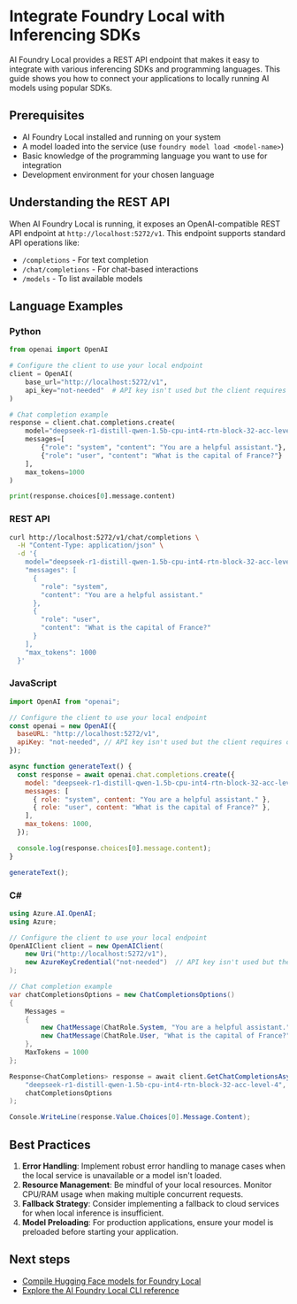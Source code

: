 # Integrate Foundry Local with Inferencing SDKs

AI Foundry Local provides a REST API endpoint that makes it easy to integrate with various inferencing SDKs and programming languages. This guide shows you how to connect your applications to locally running AI models using popular SDKs.

## Prerequisites

- AI Foundry Local installed and running on your system
- A model loaded into the service (use `foundry model load <model-name>`)
- Basic knowledge of the programming language you want to use for integration
- Development environment for your chosen language

## Understanding the REST API

When AI Foundry Local is running, it exposes an OpenAI-compatible REST API endpoint at `http://localhost:5272/v1`. This endpoint supports standard API operations like:

- `/completions` - For text completion
- `/chat/completions` - For chat-based interactions
- `/models` - To list available models

## Language Examples

### Python

```python
from openai import OpenAI

# Configure the client to use your local endpoint
client = OpenAI(
    base_url="http://localhost:5272/v1",
    api_key="not-needed"  # API key isn't used but the client requires one
)

# Chat completion example
response = client.chat.completions.create(
    model="deepseek-r1-distill-qwen-1.5b-cpu-int4-rtn-block-32-acc-level-4",  # Use the id of your loaded model, found in 'foundry service ps'
    messages=[
        {"role": "system", "content": "You are a helpful assistant."},
        {"role": "user", "content": "What is the capital of France?"}
    ],
    max_tokens=1000
)

print(response.choices[0].message.content)
```

### REST API

```bash
curl http://localhost:5272/v1/chat/completions \
  -H "Content-Type: application/json" \
  -d '{
    model="deepseek-r1-distill-qwen-1.5b-cpu-int4-rtn-block-32-acc-level-4", 
    "messages": [
      {
        "role": "system",
        "content": "You are a helpful assistant."
      },
      {
        "role": "user",
        "content": "What is the capital of France?"
      }
    ],
    "max_tokens": 1000
  }'
```

### JavaScript

```javascript
import OpenAI from "openai";

// Configure the client to use your local endpoint
const openai = new OpenAI({
  baseURL: "http://localhost:5272/v1",
  apiKey: "not-needed", // API key isn't used but the client requires one
});

async function generateText() {
  const response = await openai.chat.completions.create({
    model: "deepseek-r1-distill-qwen-1.5b-cpu-int4-rtn-block-32-acc-level-4", // Use the id of your loaded model, found in 'foundry service ps'
    messages: [
      { role: "system", content: "You are a helpful assistant." },
      { role: "user", content: "What is the capital of France?" },
    ],
    max_tokens: 1000,
  });

  console.log(response.choices[0].message.content);
}

generateText();
```

### C#

```csharp
using Azure.AI.OpenAI;
using Azure;

// Configure the client to use your local endpoint
OpenAIClient client = new OpenAIClient(
    new Uri("http://localhost:5272/v1"),
    new AzureKeyCredential("not-needed")  // API key isn't used but the client requires one
);

// Chat completion example
var chatCompletionsOptions = new ChatCompletionsOptions()
{
    Messages =
    {
        new ChatMessage(ChatRole.System, "You are a helpful assistant."),
        new ChatMessage(ChatRole.User, "What is the capital of France?")
    },
    MaxTokens = 1000
};

Response<ChatCompletions> response = await client.GetChatCompletionsAsync(
    "deepseek-r1-distill-qwen-1.5b-cpu-int4-rtn-block-32-acc-level-4", // Use the id of your loaded model, found in 'foundry service ps'
    chatCompletionsOptions
);

Console.WriteLine(response.Value.Choices[0].Message.Content);
```

## Best Practices

1. **Error Handling**: Implement robust error handling to manage cases when the local service is unavailable or a model isn't loaded.
2. **Resource Management**: Be mindful of your local resources. Monitor CPU/RAM usage when making multiple concurrent requests.
3. **Fallback Strategy**: Consider implementing a fallback to cloud services for when local inference is insufficient.
4. **Model Preloading**: For production applications, ensure your model is preloaded before starting your application.

## Next steps

- [Compile Hugging Face models for Foundry Local](./compile-models-for-foundry-local.md)
- [Explore the AI Foundry Local CLI reference](../reference/reference-cli.md)
